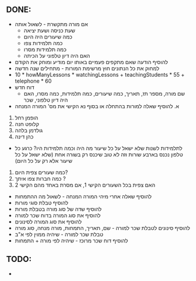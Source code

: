 ## DONE:
* אם מורה מתקשרת - לשאול אותה
    * שעת כניסה ושעת יציאה
    * כמה שיעורים היה היום
    * כמה תלמידות צפו
    * כמה תלמידות מסרו
    * האם היה דיון טלפוני על הכיתה
* להוסיף הודעה שאם מתקפים פעמיים באותו יום מודיע ומוחק את הקודם
* למחוק את כל הנתונים חוץ מרשימת המורות - מתחילים שנה חדשה
* 10 * howManyLessons * watchingLessons + teachingStudents * 55 + telephone * 60
* דוח חדש
    * שם מורה, מספר תז, תאריך, כמה שיעורים, כמה תלמידות, כמה מסרו, האם היה דיון טלפוני, שכר
* א. להוסיף שאלה למורות בהתחלה או בסוף 
נא הקישי את מס' המורה המנחה
1. הופמן רחל
2. קלופט חנה
3. גולדמן בלהה
4. כהן דינה
* לתלמידות 
לשנות שלא ישאל על כל שיעור מה היה וכמה תלמידות היו? כרגע כל טלפון נכנס בארבע שורות וזה לא טוב שיכנס רק בשורה אחת (שלא ישאל על כל שיעור אלא רק על כל היום)
1. כמה שעורים צפית היום?
2. כמה חברות צפו איתך ?
3.  האם צפית בכל השעורים הקישי 1, אם מסרת באחד מהם הקישי 2
* להוסיף שאלה אחרי מיהי המורה המנחה - לשאול מה ההתמחות
* להוסיף טבלת סוגי מורות
* להוסיף שדה של סוג מורה בטבלת מורות
* להוסיף את סוג המורה בדוח שכר למורה
* להוסיף את סוג המורה לסינונים
* להוסיף סינונים לטבלת שכר למורה - שם, תאריך, התמחות, מורה מנחה, סוג מורה
* טבלת שכר למורה - שיהיה ממוין לפי א"ב
* להוסיף דוח שכר מרוכז - שיהיה לפי מורה + התמחות




## TODO:
* 